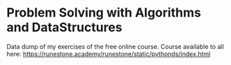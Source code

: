 # Problem Solving with Algorithms and DataStructures
Data dump of my exercises of the free online course.
Course available to all here: https://runestone.academy/runestone/static/pythonds/index.html

